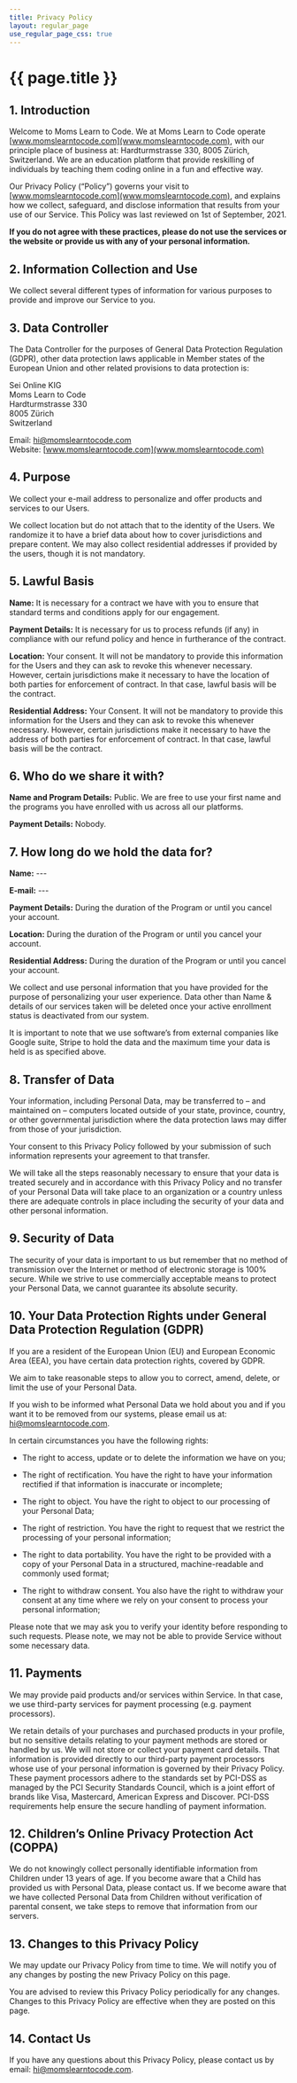 ```yaml
---
title: Privacy Policy
layout: regular_page
use_regular_page_css: true
---
```


# {{ page.title }}

## 1. Introduction

Welcome to Moms Learn to Code. We at Moms Learn to Code operate [www.momslearntocode.com](www.momslearntocode.com), with our principle place of business at: Hardturmstrasse 330, 8005 Zürich, Switzerland. We are an education platform that provide reskilling of individuals by teaching them coding online in a fun and effective way. 

Our Privacy Policy (“Policy”) governs your visit to [www.momslearntocode.com](www.momslearntocode.com), and explains how we collect, safeguard, and disclose information that results from your use of our Service. This Policy was last reviewed on 1st of September, 2021.

**If you do not agree with these practices, please do not use the services or the website or provide us with any of your personal information.**


## 2. Information Collection and Use

We collect several different types of information for various purposes to provide and improve our Service to you.


## 3. Data Controller

The Data Controller for the purposes of General Data Protection Regulation (GDPR), other data protection laws applicable in Member states of the European Union and other related provisions to data protection is:

Sei Online KIG<br>Moms Learn to Code<br>Hardturmstrasse 330<br>8005 Zürich<br>Switzerland

Email: [hi@momslearntocode.com](mailto:'hi@momslearntocode.com')<br>
Website: [www.momslearntocode.com](www.momslearntocode.com) 


## 4. Purpose

We collect your e-mail address to personalize and offer products and services to our Users.

We collect location but do not attach that to the identity of the Users. We randomize it to have a brief data about how to cover jurisdictions and prepare content. We may also collect residential addresses if provided by the users, though it is not mandatory.


## 5. Lawful Basis

**Name:** It is necessary for a contract we have with you to ensure that standard terms and conditions apply for our engagement.

**Payment Details:** It is necessary for us to process refunds (if any) in compliance with our refund policy and hence in furtherance of the contract.

**Location:** Your consent. It will not be mandatory to provide this information for the Users and they can ask to revoke this whenever necessary. However, certain jurisdictions make it necessary to have the location of both parties for enforcement of contract. In that case, lawful basis will be the contract.

**Residential Address:** Your Consent. It will not be mandatory to provide this information for the Users and they can ask to revoke this whenever necessary. However, certain jurisdictions make it necessary to have the address of both parties for enforcement of contract. In that case, lawful basis will be the contract.


## 6. Who do we share it with?

**Name and Program Details:** Public. We are free to use your first name and the programs you have enrolled with us across all our platforms.

**Payment Details:** Nobody.


## 7. How long do we hold the data for?

**Name:** ---

**E-mail:** ---

**Payment Details:** During the duration of the Program or until you cancel your account.

**Location:** During the duration of the Program or until you cancel your account.

**Residential Address:** During the duration of the Program or until you cancel your account.

We collect and use personal information that you have provided for the purpose of personalizing your user experience. Data other than Name & details of our services taken will be deleted once your active enrollment status is deactivated from our system.

It is important to note that we use software’s from external companies like Google suite, Stripe to hold the data and the maximum time your data is held is as specified above.


## 8. Transfer of Data

Your information, including Personal Data, may be transferred to – and maintained on – computers located outside of your state, province, country, or other governmental jurisdiction where the data protection laws may differ from those of your jurisdiction.

Your consent to this Privacy Policy followed by your submission of such information represents your agreement to that transfer.

We will take all the steps reasonably necessary to ensure that your data is treated securely and in accordance with this Privacy Policy and no transfer of your Personal Data will take place to an organization or a country unless there are adequate controls in place including the security of your data and other personal information.


## 9. Security of Data

The security of your data is important to us but remember that no method of transmission over the Internet or method of electronic storage is 100% secure. While we strive to use commercially acceptable means to protect your Personal Data, we cannot guarantee its absolute security.


## 10. Your Data Protection Rights under General Data Protection Regulation (GDPR)

If you are a resident of the European Union (EU) and European Economic Area (EEA), you have certain data protection rights, covered by GDPR.

We aim to take reasonable steps to allow you to correct, amend, delete, or limit the use of your Personal Data.

If you wish to be informed what Personal Data we hold about you and if you want it to be removed from our systems, please email us at: [hi@momslearntocode.com](mailto:'hi@momslearntocode.com'). 

In certain circumstances you have the following rights:

- The right to access, update or to delete the information we have on you;

- The right of rectification. You have the right to have your information rectified if that information is inaccurate or incomplete;

- The right to object. You have the right to object to our processing of your Personal Data;

- The right of restriction. You have the right to request that we restrict the processing of your personal information;

- The right to data portability. You have the right to be provided with a copy of your Personal Data in a structured, machine-readable and commonly used format;

- The right to withdraw consent. You also have the right to withdraw your consent at any time where we rely on your consent to process your personal information;

Please note that we may ask you to verify your identity before responding to such requests. Please note, we may not be able to provide Service without some necessary data.


## 11. Payments

We may provide paid products and/or services within Service. In that case, we use third-party services for payment processing (e.g. payment processors).

We retain details of your purchases and purchased products in your profile, but no sensitive details relating to your payment methods are stored or handled by us. We will not store or collect your payment card details. That information is provided directly to our third-party payment processors whose use of your personal information is governed by their Privacy Policy. These payment processors adhere to the standards set by PCI-DSS as managed by the PCI Security Standards Council, which is a joint effort of brands like Visa, Mastercard, American Express and Discover. PCI-DSS requirements help ensure the secure handling of payment information.


## 12. Children’s Online Privacy Protection Act (COPPA)

We do not knowingly collect personally identifiable information from Children under 13 years of age. If you become aware that a Child has provided us with Personal Data, please contact us. If we become aware that we have collected Personal Data from Children without verification of parental consent, we take steps to remove that information from our servers. 


## 13. Changes to this Privacy Policy

We may update our Privacy Policy from time to time. We will notify you of any changes by posting the new Privacy Policy on this page.

You are advised to review this Privacy Policy periodically for any changes. Changes to this Privacy Policy are effective when they are posted on this page.


## 14. Contact Us

If you have any questions about this Privacy Policy, please contact us by email: [hi@momslearntocode.com](mailto:'hi@momslearntocode.com').


